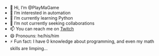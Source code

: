 - 👋 Hi, I’m @PlayMaGame
- 👀 I’m interested in automation
- 🌱 I’m currently learning Python
- 💞️ I’m not currently seeking collaborations
- 📫 You can reach me on [Twitch](https://www.twitch.tv/playmagame)
- 😄 Pronouns: he/his/him
- ⚡ Fun fact: I have 0 knowledge about programming, and even my math skills are limping...

<!---
PlayMaGame/PlayMaGame is a ✨ special ✨ repository because its `README.md` (this file) appears on your GitHub profile.
You can click the Preview link to take a look at your changes.
--->
